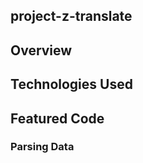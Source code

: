 ## project-z-translate

## Overview


## Technologies Used


## Featured Code
### Parsing Data 





